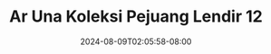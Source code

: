 --- 
title: "Ar Una  Koleksi Pejuang Lendir 12"
description: "download   Ar Una  Koleksi Pejuang Lendir 12 durasi panjang video full  "
date: 2024-08-09T02:05:58-08:00
file_code: "v1uua654r5rd"
draft: false
cover: "120iskwd1d8vfdis.jpg"
tags: ["Una", "Koleksi", "Pejuang", "Lendir", "bokep-indo", "bokep-viral", "bokep-ig"]
length: 50
fld_id: "1235331"
foldername: "Ar una"
categories: ["Ar una"]
views: 90
---